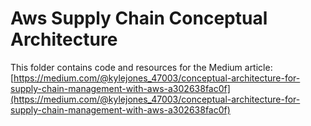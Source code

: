 # Aws Supply Chain Conceptual Architecture

This folder contains code and resources for the Medium article:
[https://medium.com/@kylejones_47003/conceptual-architecture-for-supply-chain-management-with-aws-a302638fac0f](https://medium.com/@kylejones_47003/conceptual-architecture-for-supply-chain-management-with-aws-a302638fac0f)
